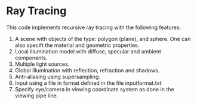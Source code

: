 # Ray Tracing
This code implements recursive ray tracing with the following features:

1. A scene with objects of the type: polygon (plane), and sphere. One can also specift the material and geometric properties. 
2. Local illumination model with diffuse, specular and ambient components.
3. Multiple light sources.
4. Global illumination with reflection, refraction and shadows.
5. Anti-aliasing using supersampling.
6. Input using a file in format defined in the file inputformat.txt
7. Specify eye/camera in viewing coordinate system as done in the viewing pipe line.

